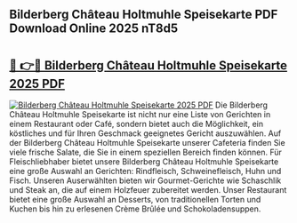 ## Bilderberg Château Holtmuhle Speisekarte PDF Download Online 2025 nT8d5

# <h2><a href="http://gcb41y.nevu.top/?p=Bilderberg+Ch%c3%a2teau+Holtmuhle+Speisekarte">🔗 👉🔴 Bilderberg Château Holtmuhle Speisekarte 2025 PDF</a></h2>

[![Bilderberg Château Holtmuhle Speisekarte 2025 PDF](https://i.imgur.com/dBaPXMq.png)](http://gcb41y.nevu.top/?p=Bilderberg+Ch%c3%a2teau+Holtmuhle+Speisekarte)
Die Bilderberg Château Holtmuhle Speisekarte ist nicht nur eine Liste von Gerichten in einem Restaurant oder Café, sondern bietet auch die Möglichkeit, ein köstliches und für Ihren Geschmack geeignetes Gericht auszuwählen. Auf der Bilderberg Château Holtmuhle Speisekarte unserer Cafeteria finden Sie viele frische Salate, die Sie in einem speziellen Bereich finden können. Für Fleischliebhaber bietet unsere Bilderberg Château Holtmuhle Speisekarte eine große Auswahl an Gerichten: Rindfleisch, Schweinefleisch, Huhn und Fisch. Unseren Auserwählten bieten wir Gourmet-Gerichte wie Schaschlik und Steak an, die auf einem Holzfeuer zubereitet werden. Unser Restaurant bietet eine große Auswahl an Desserts, von traditionellen Torten und Kuchen bis hin zu erlesenen Crème Brûlée und Schokoladensuppen.
